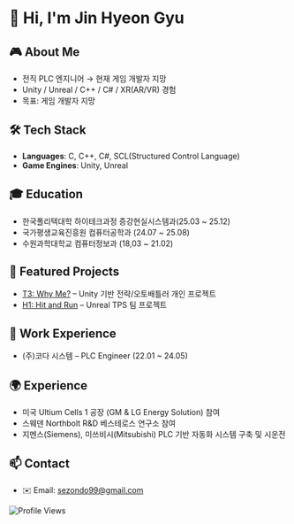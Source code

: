 # 👋 Hi, I'm Jin Hyeon Gyu

## 🎮 About Me
- 전직 PLC 엔지니어 → 현재 게임 개발자 지망
- Unity / Unreal / C++ / C# / XR(AR/VR) 경험
- 목표: 게임 개발자 지망

## 🛠 Tech Stack
- **Languages**: C, C++, C#, SCL(Structured Control Language)
- **Game Engines**: Unity, Unreal

## 🎓 Education
- 한국폴리텍대학 하이테크과정 증강현실시스템과(25.03 ~ 25.12)
- 국가평생교육진흥원 컴퓨터공학과 (24.07 ~ 25.08)
- 수원과학대학교 컴퓨터정보과 (18,03 ~ 21.02)

## 🚀 Featured Projects
- [T3: Why Me?](https://github.com/sezondo/T3_Why_Me_unuty) – Unity 기반 전략/오토배틀러 개인 프로젝트
- [H1: Hit and Run](https://github.com/sezondo/H1_hitAndRun_Unreal) – Unreal TPS 팀 프로젝트

## 💼 Work Experience
- (주)코다 시스템 – PLC Engineer (22.01 ~ 24.05)

## 🌍 Experience
- 미국 Ultium Cells 1 공장 (GM & LG Energy Solution) 참여
- 스웨덴 Northbolt R&D 베스테로스 연구소 참여
- 지멘스(Siemens), 미쓰비시(Mitsubishi) PLC 기반 자동화 시스템 구축 및 시운전

## 📫 Contact
- ✉️ Email: sezondo99@gmail.com



![Profile Views](https://komarev.com/ghpvc/?username=sezondo&label=Profile%20views&color=0e75b6&style=flat)

